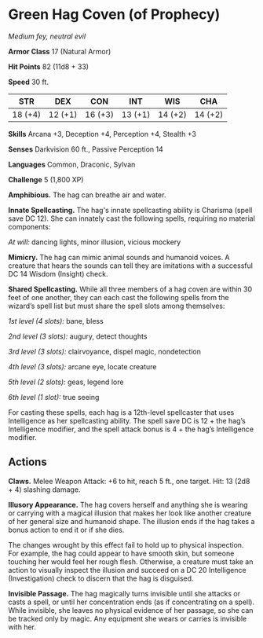 # Green Hag Coven (of Prophecy)
*Medium fey, neutral evil*

**Armor Class** 17 (Natural Armor)

**Hit Points** 82 (11d8 + 33)

**Speed** 30 ft.

**STR**|**DEX**|**CON**|**INT**|**WIS**|**CHA**
-------|-------|-------|-------|-------|-------
18 (+4)|12 (+1)|16 (+3)|13 (+1)|14 (+2)|14 (+2)

**Skills** Arcana +3, Deception +4, Perception +4, Stealth +3

**Senses** Darkvision 60 ft., Passive Perception 14

**Languages** Common, Draconic, Sylvan

**Challenge** 5 (1,800 XP)

**Amphibious.** The hag can breathe air and water.

**Innate Spellcasting.** The hag's innate spellcasting ability is Charisma (spell save DC 12). She can innately cast the following spells, requiring no material components:

*At will:* dancing lights, minor illusion, vicious mockery

**Mimicry.** The hag can mimic animal sounds and humanoid voices. A creature that hears the sounds can tell they are imitations with a successful DC 14 Wisdom (Insight) check.

**Shared Spellcasting.** While all three members of a hag coven are within 30 feet of one another, they can each cast the following spells from the wizard’s spell list but must share the spell slots among themselves:

*1st level (4 slots):* bane, bless

*2nd level (3 slots):* augury, detect thoughts

*3rd level (3 slots):* clairvoyance, dispel magic, nondetection

*4th level (3 slots):* arcane eye, locate creature

*5th level (2 slots):* geas, legend lore

*6th level (1 slot):* true seeing

For casting these spells, each hag is a 12th-level spellcaster that uses Intelligence as her spellcasting ability. The spell save DC is 12 + the hag’s Intelligence modifier, and the spell attack bonus is 4 + the hag’s Intelligence modifier.

## Actions
**Claws.** Melee Weapon Attack: +6 to hit, reach 5 ft., one target. Hit: 13 (2d8 + 4) slashing damage.

**Illusory Appearance.** The hag covers herself and anything she is wearing or carrying with a magical illusion that makes her look like another creature of her general size and humanoid shape. The illusion ends if the hag takes a bonus action to end it or if she dies.

The changes wrought by this effect fail to hold up to physical inspection. For example, the hag could appear to have smooth skin, but someone touching her would feel her rough flesh. Otherwise, a creature must take an action to visually inspect the illusion and succeed on a DC 20 Intelligence (Investigation) check to discern that the hag is disguised.

**Invisible Passage.** The hag magically turns invisible until she attacks or casts a spell, or until her concentration ends (as if concentrating on a spell). While invisible, she leaves no physical evidence of her passage, so she can be tracked only by magic. Any equipment she wears or carries is invisible with her.
